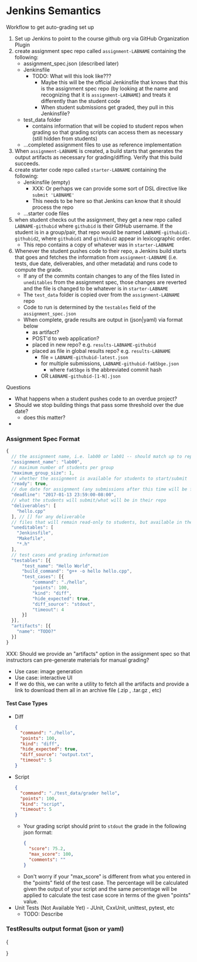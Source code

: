 # Jenkins Semantics

Workflow to get auto-grading set up

1. Set up Jenkins to point to the course github org via GitHub Organization Plugin
1. create assignment spec repo called `assignment-LABNAME` containing the following:
    * assignment_spec.json (described later)
    * Jenkinsfile
        - TODO: What will this look like???
          - Maybe this will be the official Jenkinsfile that knows that this is the
            assignment spec repo (by looking at the name and recognizing that it is
            `assignment-LABNAME`) and treats it differently than the student code
          - When student submissions get graded, they pull in this Jenkinsfile?
    * test_data folder
        - contains information that will be copied to student repos when grading so
          that grading scripts can access them as necessary (still hidden from students)
    * ...completed assignment files to use as reference implementation
1. When `assignment-LABNAME` is created, a build starts that generates the output
   artifacts as necessary for grading/diffing. Verify that this build succeeds.
1. create starter code repo called `starter-LABNAME` containing the following:
    * Jenkinsfile (empty)
        - XXX: Or perhaps we can provide some sort of DSL directive like `submit 'LABNAME'`
        - This needs to be here so that Jenkins can know that it should process the repo
    * ...starter code files
1. when student checks out the assignment, they get a new repo called `LABNAME-githubid`
   where `githubid` is their GitHub username. If the student is in a group/pair, that
   repo would be named `LABNAME-githubid1-githubid2`, where `githubid1` and `githubid2`
   appear in lexicographic order.
   * This repo contains a copy of whatever was in `starter-LABNAME`
1. Whenever the student pushes code to their repo, a Jenkins build starts that goes and
   fetches the information from `assignment-LABNAME` (i.e. tests, due date, deliverables,
   and other metadata) and runs code to compute the grade.
   * If any of the commits contain changes to any of the files listed in
     `uneditables` from the assignment spec, those changes are reverted and
     the file is changed to be whatever is in `starter-LABNAME`
   * The `test_data` folder is copied over from the `assignment-LABNAME` repo
   * Code to run is determined by the `testables` field of the `assignment_spec.json`
   * When complete, grade results are output in (json|yaml) via format below
        - as artifact?
        - POST'd to web application?
        - placed in new repo? e.g. `results-LABNAME-githubid`
        - placed as file in global results repo? e.g. `results-LABNAME`
            - file = `LABNAME-githubid-latest.json`
            - for multiple submissions, `LABNAME-githubid-fa65bge.json`
                - where `fa65bge` is the abbreviated commit hash
            - OR `LABNAME-githubid-[1-N].json`


Questions
- What happens when a student pushes code to an overdue project?
- Should we stop building things that pass some threshold over the due date?
  - does this matter?
-

### Assignment Spec Format
```javascript
{
  // the assignment name, i.e. lab00 or lab01 -- should match up to repo name
  "assignment_name": "lab00",
  // maximum number of students per group
  "maximum_group_size": 1,
  // whether the assignment is available for students to start/submit
  "ready": true,
  // due date for assignment (any submissions after this time will be flagged)
  "deadline": "2017-01-13 23:59:00-08:00",
  // what the students will submit/what will be in their repo
  "deliverables": [
    "hello.cpp"
  ], // [] for any deliverable
  // files that will remain read-only to students, but available in their repo
  "uneditables": [
    "Jenkinsfile",
    "Makefile",
    "*.h"
  ],
  // test cases and grading information
  "testables": [{
      "test_name": "Hello World",
      "build_command": "g++ -o hello hello.cpp",
      "test_cases": [{
          "command": "./hello",
          "points": 100,
          "kind": "diff",
          "hide_expected": true,
          "diff_source": "stdout",
          "timeout": 4
      }]
  }],
  "artifacts": [{
    "name": "TODO?"
  }]
}
```

XXX: Should we provide an "artifacts" option in the assignment spec so that instructors
     can pre-generate materials for manual grading?
  * Use case: image generation
  * Use case: interactive UI
  * If we do this, we can write a utility to fetch all the artifacts and provide a
    link to download them all in an archive file (.zip , .tar.gz , etc)

#### Test Case Types

* Diff
  ```json
  {
    "command": "./hello",
    "points": 100,
    "kind": "diff",
    "hide_expected": true,
    "diff_source": "output.txt",
    "timeout": 5
  }
  ```
* Script
  ```json
  {
    "command": "./test_data/grader hello",
    "points": 100,
    "kind": "script",
    "timeout": 5
  }
  ```
  * Your grading script should print to `stdout` the grade in the following json format:
    ```json
    {
      "score": 75.2,
      "max_score": 100,
      "comments": ""
    }
    ```
  * Don't worry if your "max_score" is different from what you entered in the
    "points" field of the test case. The percentage will be calculated given the
    output of your script and the same percentage will be applied to calculate
    the test case score in terms of the given "points" value.
* Unit Tests (Not Available Yet) - JUnit, CxxUnit, unittest, pytest, etc
  - TODO: Describe


### TestResults output format (json or yaml)

{

}
